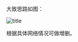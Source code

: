 大致思路如图：

![title](https://leanote.com/api/file/getImage?fileId=5e1c4c4fab64415ce9002d51)

根据具体网络情况可做增删。

